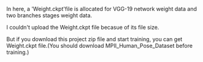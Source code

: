 In here, a 'Weight.ckpt'file is allocated for VGG-19 network weight data and two branches stages weight data.

I couldn't upload the Weight.ckpt file becasue of its file size.

But if you download this project zip file and start training, you can get Weight.ckpt file.(You should download MPII_Human_Pose_Dataset before training.)
